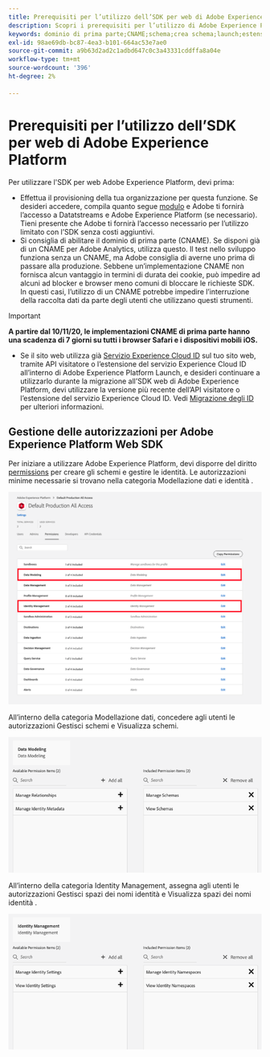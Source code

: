 ```yaml
---
title: Prerequisiti per l’utilizzo dell’SDK per web di Adobe Experience Platform
description: Scopri i prerequisiti per l’utilizzo di Adobe Experience Platform Web SDK.
keywords: dominio di prima parte;CNAME;schema;crea schema;launch;estensione sdk web aep;estensione;id di configurazione;strumento di configurazione;elemento dati;crea elemento dati;oggetto XDM;sendEvent;send Event;
exl-id: 98ae69db-bc87-4ea3-b101-664ac53e7ae0
source-git-commit: a9b63d2ad2c1adbd647c0c3a43331cddffa8a04e
workflow-type: tm+mt
source-wordcount: '396'
ht-degree: 2%

---
```


# Prerequisiti per l’utilizzo dell’SDK per web di Adobe Experience Platform

Per utilizzare l&#39;SDK per web Adobe Experience Platform, devi prima:

- Effettua il provisioning della tua organizzazione per questa funzione. Se desideri accedere, compila quanto segue [modulo](https://adobe.ly/websdkaccess) e Adobe ti fornirà l’accesso a Datatstreams e Adobe Experience Platform (se necessario). Tieni presente che Adobe ti fornirà l’accesso necessario per l’utilizzo limitato con l’SDK senza costi aggiuntivi.
- Si consiglia di abilitare il dominio di prima parte (CNAME). Se disponi già di un CNAME per Adobe Analytics, utilizza questo. Il test nello sviluppo funziona senza un CNAME, ma Adobe consiglia di averne uno prima di passare alla produzione. Sebbene un’implementazione CNAME non fornisca alcun vantaggio in termini di durata dei cookie, può impedire ad alcuni ad blocker e browser meno comuni di bloccare le richieste SDK. In questi casi, l’utilizzo di un CNAME potrebbe impedire l’interruzione della raccolta dati da parte degli utenti che utilizzano questi strumenti.

>[!IMPORTANT]
>
>**A partire dal 10/11/20, le implementazioni CNAME di prima parte hanno una scadenza di 7 giorni su tutti i browser Safari e i dispositivi mobili iOS.**

- Se il sito web utilizza già [Servizio Experience Cloud ID](https://experienceleague.adobe.com/docs/experience-platform/edge/identity/overview.html) sul tuo sito web, tramite API visitatore o l’estensione del servizio Experience Cloud ID all’interno di Adobe Experience Platform Launch, e desideri continuare a utilizzarlo durante la migrazione all’SDK web di Adobe Experience Platform, devi utilizzare la versione più recente dell’API visitatore o l’estensione del servizio Experience Cloud ID. Vedi [Migrazione degli ID](https://experienceleague.adobe.com/docs/experience-platform/edge/identity/overview.html?lang=en#identity) per ulteriori informazioni.

## Gestione delle autorizzazioni per Adobe Experience Platform Web SDK

Per iniziare a utilizzare Adobe Experience Platform, devi disporre del diritto [permissions](https://experienceleague.adobe.com/docs/experience-platform/access-control/home.html?lang=it) per creare gli schemi e gestire le identità. Le autorizzazioni minime necessarie si trovano nella categoria Modellazione dati e identità .

![](../images/AEP-permission-categories.png)

All’interno della categoria Modellazione dati, concedere agli utenti le autorizzazioni Gestisci schemi e Visualizza schemi.

![](../images/data-modeling-permissions.png)

All’interno della categoria Identity Management, assegna agli utenti le autorizzazioni Gestisci spazi dei nomi identità e Visualizza spazi dei nomi identità .

![](../images/identity-management-permissions.png)
